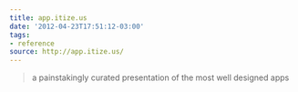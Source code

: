 ```yaml
---
title: app.itize.us
date: '2012-04-23T17:51:12-03:00'
tags:
- reference
source: http://app.itize.us/
---
```

> a painstakingly curated presentation of the most well designed apps
